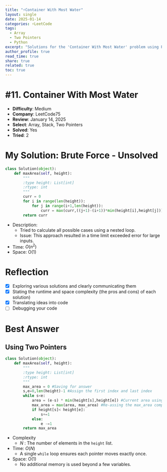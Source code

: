 ```yaml
---
title: "⚡Container With Most Water"
layout: single
date: 2025-01-14
categories: ⚡LeetCode
tags: 
  - Array
  - Two Pointers
  - Python
excerpt: "Solutions for the 'Container With Most Water' problem using Python and Two Pointers."
author_profile: true
read_time: true
share: true
related: true
toc: true
---
```

# #11. Container With Most Water

- **Difficulty**: Medium
- **Company**: LeetCode75
- **Review**: January 14, 2025
- **Select**: Array, Stack, Two Pointers
- **Solved**: Yes
- **Tried**: 2

# My Solution: Brute Force - Unsolved

```python
class Solution(object):
    def maxArea(self, height):
        """
        :type height: List[int]
        :rtype: int
        """
        curr = 0
        for i in range(len(height)):
            for j in range(i+1,len(height)):
                curr = max(curr,((j+1)-(i+1))*min(height[i],height[j]))
        return curr
```

- Description:
    - Tried to calculate all possible cases using a nested loop.
    - Issue: This approach resulted in a time limit exceeded error for large inputs.
- Time: $O(n^2)$
- Space: O(1)

# Reflection

- [x]  Exploring various solutions and clearly communicating them
- [x]  Stating the runtime and space complexity (the pros and cons) of each solution)
- [x]  Translating ideas into code
- [ ]  Debugging your code

# Best Answer

## Using Two Pointers

```python
class Solution(object):
    def maxArea(self, height):
        """
        :type height: List[int]
        :rtype: int
        """
        max_area = 0 #Saving for answer
        s,e=0,len(height)-1 #Assign the first index and last index
        while s<e:
            area = (e-s) * min(height[s],height[e]) #Current area using e,s
            max_area = max(area, max_area) #Re-assing the max_area comparing with area
            if height[s]< height[e]:
                s+=1
            else:
                e -=1
        return max_area
```

- Complexity
    - $N$ : The number of elements in the `height` list.
- Time: $O(N)$
    - A single `while` loop ensures each pointer moves exactly once.
- Space: O(1)
    - No additional memory is used beyond a few variables.
